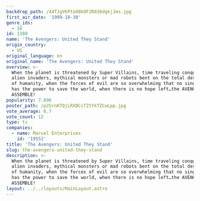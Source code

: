 ```yaml
---
backdrop_path: /44TJgVKPto88kOF2R036dgkjJms.jpg
first_air_date: '1999-10-30'
genre_ids:
  - 16
id: 1300
name: 'The Avengers: United They Stand'
origin_country:
  - US
original_language: en
original_name: 'The Avengers: United They Stand'
overview: >-
  When the planet is threatened by Super Villains, time traveling conquerors,
  alien invaders, mythical monsters or mad robots bent on the total destruction
  of humanity, when the forces of evil are so overwhelming that no single hero
  has the power to save the world, when there is no hope left…the AVENGERS
  ASSEMBLE!
popularity: 7.696
poster_path: /p2SrnKTQjLRXBCcTZtYkTZCwLpp.jpg
vote_average: 6.7
vote_count: 12
type: tv
companies:
  - name: Marvel Enterprises
    id: '19551'
title: 'The Avengers: United They Stand'
slug: the-avengers-united-they-stand
description: >-
  When the planet is threatened by Super Villains, time traveling conquerors,
  alien invaders, mythical monsters or mad robots bent on the total destruction
  of humanity, when the forces of evil are so overwhelming that no single hero
  has the power to save the world, when there is no hope left…the AVENGERS
  ASSEMBLE!
layout: ../../layouts/MainLayout.astro
---
```


